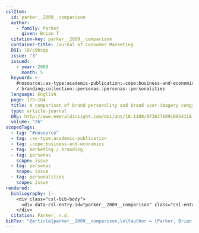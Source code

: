 ```yaml
---
cslItem:
  id: parker__2009__comparison
  author:
    - family: Parker
      given: Brian T
  citation-key: parker__2009__comparison
  container-title: Journal of Consumer Marketing
  DOI: 10/c9bsqp
  issue: "3"
  issued:
    - year: 2009
      month: 5
  keyword: >-
    #nosource;ₕas-type:academic-publication;ₛcope:business-and-economics;marketing
    / branding;collection::personas::personas::personalities
  language: English
  page: 175–184
  title: A comparison of brand personality and brand user-imagery congruence
  type: article-journal
  URL: http://www.emeraldinsight.com/doi/abs/10.1108/07363760910954118
  volume: "26"
scopedTags:
  - tag: "#nosource"
  - tag: ₕas-type:academic-publication
  - tag: ₛcope:business-and-economics
  - tag: marketing / branding
  - tag: personas
    scope: issue
  - tag: personas
    scope: issue
  - tag: personalities
    scope: issue
rendered:
  bibliography: |-
    <div class="csl-bib-body">
      <div data-csl-entry-id="parker__2009__comparison" class="csl-entry">Parker, B. T. n.d.. A comparison of brand personality and brand user-imagery congruence. <i>Journal of Consumer Marketing</i>, <i>26</i>(3), 175–184. https://doi.org/10/c9bsqp</div>
    </div>
  citation: Parker, n.d.
bibTex: "@article{parker__2009__comparison,\n\tauthor = {Parker, Brian T},\n\tjournal = {Journal of Consumer Marketing},\n\tnumber = {3},\n\tpages = {175--184},\n\ttitle = {A comparison of brand personality and brand user-imagery congruence},\n\thowpublished = {http://www.emeraldinsight.com/doi/abs/10.1108/07363760910954118},\n\tvolume = {26},\n}\n\n"
---
```

